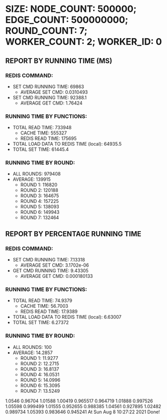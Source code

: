 
# SIZE: NODE_COUNT: 500000; EDGE_COUNT: 500000000; ROUND_COUNT: 7; WORKER_COUNT: 2; WORKER_ID: 0

## REPORT BY RUNNING TIME (MS)

 ### REDIS COMMAND:

  + SET CMD RUNNING TIME: 69863
    + AVERAGE SET CMD: 0.0310493
  + SET CMD RUNNING TIME: 92388.1
    + AVERAGE GET CMD: 1.76424

 ### RUNNING TIME BY FUNCTIONS:

  + TOTAL READ TIME: 733948
    + CACHE TIME: 555327
    + REDIS READ TIME: 175695
  + TOTAL LOAD DATA TO REDIS TIME (local): 64935.5
  + TOTAL SET TIME: 61445.4

 ### RUNNING TIME BY ROUND:

  + ALL ROUNDS: 979408
  + AVERAGE: 139915
     + ROUND 1: 116820
     + ROUND 2: 120188
     + ROUND 3: 164675
     + ROUND 4: 157225
     + ROUND 5: 138093
     + ROUND 6: 149943
     + ROUND 7: 132464

## REPORT BY PERCENTAGE RUNNING TIME

 ### REDIS COMMAND:

  + SET CMD RUNNING TIME: 7.13318
    + AVERAGE SET CMD: 3.1702e-06
  + GET CMD RUNNING TIME: 9.43305
    + AVERAGE GET CMD: 0.000180133

 ### RUNNING TIME BY FUNCTIONS:

  + TOTAL READ TIME: 74.9379
    + CACHE TIME: 56.7003
    + REDIS READ TIME: 17.9389
  + TOTAL LOAD DATA TO REDIS TIME (local): 6.63007
  + TOTAL SET TIME: 6.27372

 ### RUNNING TIME BY ROUND:

  + ALL ROUNDS: 100
  + AVERAGE: 14.2857
     + ROUND 1: 11.9277
     + ROUND 2: 12.2715
     + ROUND 3: 16.8137
     + ROUND 4: 16.0531
     + ROUND 5: 14.0996
     + ROUND 6: 15.3095
     + ROUND 7: 13.5249

1.0546 0.96704 1.01588 1.00419 0.965517 0.964719 1.01888 0.997526 1.05598 0.999499 1.01555 0.952655 0.988385 1.04561 0.927895 1.02482 0.989734 1.05393 0.983646 0.945241 At Sun Aug  8 10:27:22 2021
    Done!
